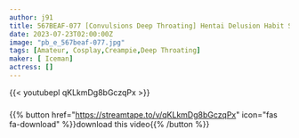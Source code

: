 ```yaml
---
author: j91
title: 567BEAF-077 [Convulsions Deep Throating] Hentai Delusion Habit Sober Shadowy OL 26 Years Old. Estrus Climax Screaming Acme Hell With Erotic Cosplay! ! Deep Throat Deep Throat Convulsions Super Yaba Cum Shot Kimepako [The Gap Is Odd…! ! ]
date: 2023-07-23T02:00:00Z
image: "pb_e_567beaf-077.jpg"
tags: [Amateur, Cosplay,Creampie,Deep Throating]
maker: [ Iceman]
actress: []
---
```



{{< youtubepl qKLkmDg8bGczqPx >}}
###

{{% button href="https://streamtape.to/v/qKLkmDg8bGczqPx" icon="fas fa-download" %}}download this video{{% /button %}}

